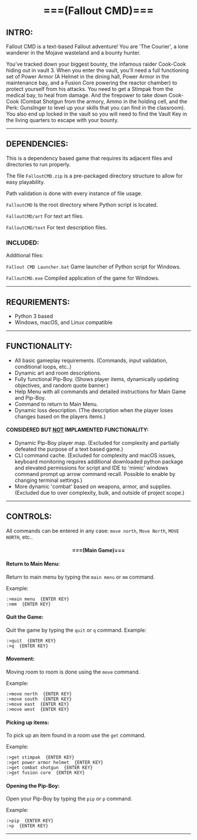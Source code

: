 # <center>===(Fallout CMD)===</center>

## INTRO:

Fallout CMD is a text-based Fallout adventure! 
You are 'The Courier', a lone wanderer in the Mojave wasteland and a bounty hunter. 

You’ve tracked down your biggest bounty, the infamous raider Cook-Cook hiding out in vault 3. 
When you enter the vault, you’ll need a full functioning set of Power Armor (A Helmet in the dining hall, Power Armor in the maintenance bay, and a Fusion Core powering the reactor chamber) to protect yourself from his attacks. 
You need to get a Stimpak from the medical bay, to heal from damage. 
And the firepower to take down Cook-Cook (Combat Shotgun from the armory, Ammo in the holding cell, and the Perk: Gunslinger to level up your skills that you can find in the classroom). 
You also end up locked in the vault so you will need to find the Vault Key in the living quarters to escape with your bounty.

-------------------------------------------------------
## DEPENDENCIES:

This is a dependency based game that requires its adjacent files and directories to run properly.

The file ```FalloutCMD.zip``` is a pre-packaged directory structure to allow for easy playability.

Path validation is done with every instance of file usage.

```FalloutCMD``` Is the root directory where Python script is located. 

```FalloutCMD/art``` For text art files.

```FalloutCMD/text``` For text description files.

### INCLUDED:

Additional files:

```Fallout CMD Launcher.bat``` Game launcher of Python script for Windows.

```FalloutCMD.exe``` Compiled application of the game for Windows.

-------------------------------------------------------------------------------------------------------------
## REQURIEMENTS:		

* Python 3 based		
* Windows, macOS, and Linux compatible

-------------------------------------------------------------------------------------------------------------
## FUNCTIONALITY:

* All basic gameplay requirements. (Commands, input validation, conditional loops, etc..)
* Dynamic art and room descriptions.
* Fully functional Pip-Boy. (Shows player items, dynamically updating objectives, and random quote banner.)
* Help Menu with all commands and detailed instructions for Main Game and Pip-Boy.
* Command to return to Main Menu.
* Dynamic loss description. (The description when the player loses changes based on the players items.)

#### CONSIDERED BUT <u>NOT</u> IMPLAMENTED FUNCTIONALITY:

* Dynamic Pip-Boy player map. (Excluded for complexity and partially defeated the purpose of a text based game.)
* CLI command cache. (Excluded for complexity and macOS issues, keyboard monitoring requires additional downloaded python package and elevated permissions for script and IDE to 'mimic' windows command prompt up arrow command recall. Possible to enable by changing terminal settings.)
* More dynamic 'combat' based on weapons, armor, and supplies. (Excluded due to over complexity, bulk, and outside of project scope.)     

-------------------------------------------------------------------------------------------------------------

## CONTROLS:

All commands can be entered in any case: 
    ```move north```, ```Move North```, ```MOVE NORTH```, etc..

#### <center>===(Main Game)===</center>

#### Return to Main Menu:       
Return to main menu by typing the ```main menu``` or ```mm``` command.

Example:  
```
:>main menu  {ENTER KEY}
:>mm  {ENTER KEY} 
```

#### Quit the Game: 		
Quit the game by typing the ```quit``` or ```q``` command.
Example:  
```
:>quit  {ENTER KEY}
:>q  {ENTER KEY}
```

#### Movement:  		
Moving room to room is done using the `move` command.

Example:
``` 
:>move north  {ENTER KEY}
:>move south  {ENTER KEY}
:>move east  {ENTER KEY}
:>move west  {ENTER KEY}
```

#### Picking up items: 		
To pick up an item found in a room use the `get` command.

Example: 
```
:>get stimpak  {ENTER KEY}
:>get power armor helmet  {ENTER KEY}
:>get combat shotgun  {ENTER KEY}
:>get fusion core  {ENTER KEY}
```

#### Opening the Pip-Boy:
Open your Pip-Boy by typing the `pip` or `p` command.

Example:
```
:>pip  {ENTER KEY}
:>p  {ENTER KEY}
```
-------------------------------------------------------------------------------------------------------------
